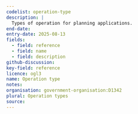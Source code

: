```yaml
---
codelist: operation-type
description: |
  Types of operation for planning applications.
end-date:
entry-date: 2025-08-13
fields:
  - field: reference
  - field: name
  - field: description
github-discussion: 
key-field: reference
licence: ogl3
name: Operation type
notes:
organisation: government-organisation:D1342
plural: Operation types
source: 
---
```

